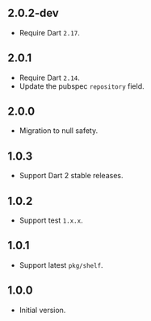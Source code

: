 ## 2.0.2-dev

* Require Dart `2.17`.

## 2.0.1

* Require Dart `2.14`.
* Update the pubspec `repository` field.

## 2.0.0

* Migration to null safety.

## 1.0.3

* Support Dart 2 stable releases.

## 1.0.2

* Support test `1.x.x`.

## 1.0.1

* Support latest `pkg/shelf`.

## 1.0.0

* Initial version.
